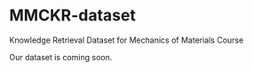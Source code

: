 # MMCKR-dataset
Knowledge Retrieval Dataset for Mechanics of Materials Course

Our dataset is coming soon.
